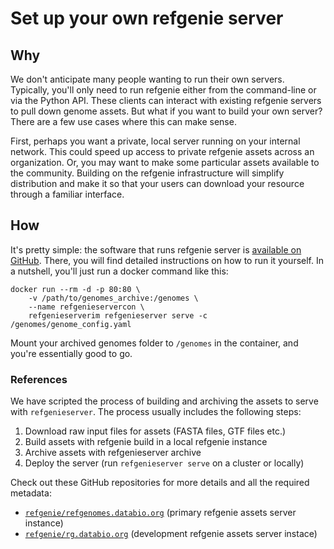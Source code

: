 # Set up your own refgenie server

## Why

We don't anticipate many people wanting to run their own servers. Typically, you'll only need to run refgenie either from the command-line or via the Python API. These clients can interact with existing refgenie servers to pull down genome assets. But what if you want to build your own server? There are a few use cases where this can make sense.

First, perhaps you want a private, local server running on your internal network. This could speed up access to private refgenie assets across an organization. Or, you may want to make some particular assets available to the community. Building on the refgenie infrastructure will simplify distribution and make it so that your users can download your resource through a familiar interface.

## How

It's pretty simple: the software that runs refgenie server is [available on GitHub](http://github.com/databio/refgenieserver). There, you will find detailed instructions on how to run it yourself. In a nutshell, you'll just run a docker command like this:

```
docker run --rm -d -p 80:80 \
	-v /path/to/genomes_archive:/genomes \
	--name refgenieservercon \
	refgenieserverim refgenieserver serve -c /genomes/genome_config.yaml
```

Mount your archived genomes folder to `/genomes` in the container, and you're essentially good to go.

### References

We have scripted the process of building and archiving the assets to serve with `refgenieserver`. The process usually includes the following steps:

1. Download raw input files for assets (FASTA files, GTF files etc.)
2. Build assets with refgenie build in a local refgenie instance
3. Archive assets with refgenieserver archive
4. Deploy the server (run `refgenieserver serve` on a cluster or locally)

Check out these GitHub repositories for more details and all the required metadata:

- [`refgenie/refgenomes.databio.org`](https://github.com/refgenie/refgenomes.databio.org) (primary refgenie assets server instance)
- [`refgenie/rg.databio.org`](https://github.com/refgenie/rg.databio.org) (development refgenie assets server instace)

